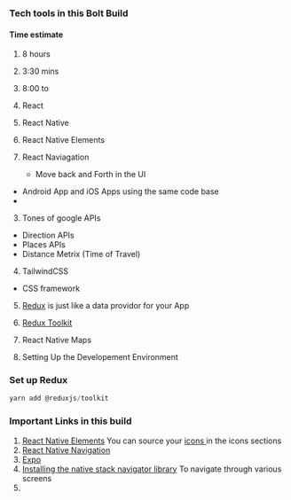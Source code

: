 ### Tech tools in this Bolt Build

#### Time estimate
1. 8 hours
2. 3:30 mins
3. 8:00 to 

3. React
4. React Native 
5. React Native Elements
6. React Naviagation
   * Move back and Forth in the UI
  - Android App and iOS Apps using the same code base
  - 
3. Tones of google APIs
 - Direction APIs
 - Places APIs
 - Distance Metrix (Time of Travel)

4. TailwindCSS
 - CSS framework

5. [Redux](https://redux.js.org/) is just like a data providor for your App
6. [Redux Toolkit]()
7. React Native Maps

8. Setting Up the Developement Environment
### Set up Redux
```jsx
yarn add @reduxjs/toolkit
```
### Important Links in this build

1. [React Native Elements](https://reactnativeelements.com/) You can source your [icons ](https://ant.design/components/icon/) in the icons sections
2. [React Native Navigation](https://reactnavigation.org/)
3. [Expo](https://docs.expo.dev/)
4. [Installing the native stack navigator library](https://reactnavigation.org/docs/hello-react-navigation) To navigate through various screens
5. 



